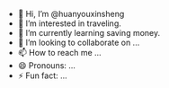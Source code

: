 - 👋 Hi, I’m @huanyouxinsheng
- 👀 I’m interested in traveling.
- 🌱 I’m currently learning saving money.
- 💞️ I’m looking to collaborate on ...
- 📫 How to reach me ...
- 😄 Pronouns: ...
- ⚡ Fun fact: ...

<!---
huanyouxinsheng/huanyouxinsheng is a ✨ special ✨ repository because its `README.md` (this file) appears on your GitHub profile.
You can click the Preview link to take a look at your changes.
--->
